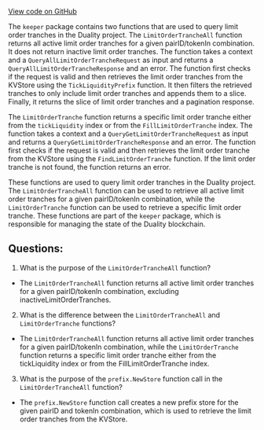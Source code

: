 [View code on GitHub](https://github.com/duality-labs/duality/dex/keeper/grpc_query_limit_order_tranche.go)

The `keeper` package contains two functions that are used to query limit order tranches in the Duality project. The `LimitOrderTrancheAll` function returns all active limit order tranches for a given pairID/tokenIn combination. It does not return inactive limit order tranches. The function takes a context and a `QueryAllLimitOrderTrancheRequest` as input and returns a `QueryAllLimitOrderTrancheResponse` and an error. The function first checks if the request is valid and then retrieves the limit order tranches from the KVStore using the `TickLiquidityPrefix` function. It then filters the retrieved tranches to only include limit order tranches and appends them to a slice. Finally, it returns the slice of limit order tranches and a pagination response.

The `LimitOrderTranche` function returns a specific limit order tranche either from the `tickLiquidity` index or from the `FillLimitOrderTranche` index. The function takes a context and a `QueryGetLimitOrderTrancheRequest` as input and returns a `QueryGetLimitOrderTrancheResponse` and an error. The function first checks if the request is valid and then retrieves the limit order tranche from the KVStore using the `FindLimitOrderTranche` function. If the limit order tranche is not found, the function returns an error.

These functions are used to query limit order tranches in the Duality project. The `LimitOrderTrancheAll` function can be used to retrieve all active limit order tranches for a given pairID/tokenIn combination, while the `LimitOrderTranche` function can be used to retrieve a specific limit order tranche. These functions are part of the `keeper` package, which is responsible for managing the state of the Duality blockchain.
## Questions: 
 1. What is the purpose of the `LimitOrderTrancheAll` function?
- The `LimitOrderTrancheAll` function returns all active limit order tranches for a given pairID/tokenIn combination, excluding inactiveLimitOrderTranches.

2. What is the difference between the `LimitOrderTrancheAll` and `LimitOrderTranche` functions?
- The `LimitOrderTrancheAll` function returns all active limit order tranches for a given pairID/tokenIn combination, while the `LimitOrderTranche` function returns a specific limit order tranche either from the tickLiquidity index or from the FillLimitOrderTranche index.

3. What is the purpose of the `prefix.NewStore` function call in the `LimitOrderTrancheAll` function?
- The `prefix.NewStore` function call creates a new prefix store for the given pairID and tokenIn combination, which is used to retrieve the limit order tranches from the KVStore.